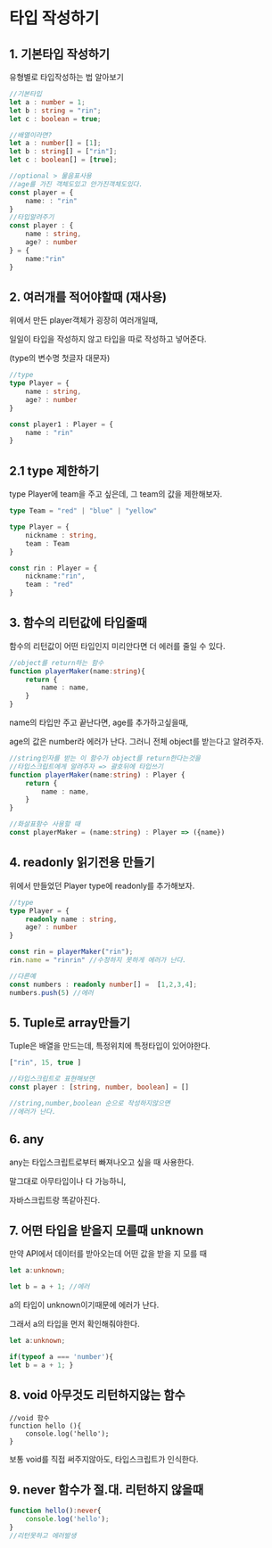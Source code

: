 # 타입 작성하기

## 1. 기본타입 작성하기
유형별로 타입작성하는 법 알아보기
```ts
//기본타입
let a : number = 1;
let b : string = "rin";
let c : boolean = true;

//배열이라면?
let a : number[] = [1];
let b : string[] = ["rin"];
let c : boolean[] = [true];

//optional > 물음표사용
//age를 가진 객체도있고 안가진객체도있다.
const player = {
    name: : "rin"
}
//타입알려주기
const player : {
    name : string,
    age? : number
} = {
    name:"rin"
}
```

## 2. 여러개를 적어야할때 (재사용)
위에서 만든 player객체가 굉장히 여러개일때,

일일이 타입을 작성하지 않고 타입을 따로 작성하고 넣어준다.

(type의 변수명 첫글자 대문자)
```ts
//type
type Player = {
    name : string,
    age? : number
}

const player1 : Player = {
    name : "rin"
}

```
## 2.1 type 제한하기
type Player에 team을 주고 싶은데, 그 team의 값을 제한해보자.

```ts
type Team = "red" | "blue" | "yellow"

type Player = {
    nickname : string,
    team : Team
}

const rin : Player = {
    nickname:"rin",
    team : "red"
}
```

## 3. 함수의 리턴값에 타입줄때 
함수의 리턴값이 어떤 타입인지 미리안다면 더 에러를 줄일 수 있다.

```ts
//object를 return하는 함수
function playerMaker(name:string){
    return {
        name : name,
    }
}
```
name의 타입만 주고 끝난다면, age를 추가하고싶을때,

age의 값은 number라 에러가 난다.
그러니 전체 object를 받는다고 알려주자.

```ts
//string인자를 받는 이 함수가 object를 return한다는것을
//타입스크립트에게 알려주자 => 괄호뒤에 타입쓰기
function playerMaker(name:string) : Player {
    return {
        name : name,
    }
}

//화살표함수 사용할 때
const playerMaker = (name:string) : Player => ({name}) 

```

## 4. readonly 읽기전용 만들기
위에서 만들었던 Player type에 readonly를 추가해보자.
```ts
//type
type Player = {
    readonly name : string,
    age? : number
}

const rin = playerMaker("rin");
rin.name = "rinrin" //수정하지 못하게 에러가 난다.

//다른예
const numbers : readonly number[] =  [1,2,3,4];
numbers.push(5) //에러
```

## 5. Tuple로 array만들기
Tuple은 배열을 만드는데, 특정위치에 특정타입이 있어야한다.

```ts
["rin", 15, true ]

//타입스크립트로 표현해보면
const player : [string, number, boolean] = []

//string,number,boolean 순으로 작성하지않으면 
//에러가 난다.
```

## 6. any

any는 타입스크립트로부터 빠져나오고 싶을 때 사용한다.

말그대로 아무타입이나 다 가능하니, 

자바스크립트랑 똑같아진다.

## 7. 어떤 타입을 받을지 모를때 unknown
만약 API에서 데이터를 받아오는데 어떤 값을 받을 지 모를 때

```ts
let a:unknown;

let b = a + 1; //에러
```
a의 타입이 unknown이기때문에 에러가 난다.

그래서 a의 타입을 먼저 확인해줘야한다.
```ts
let a:unknown;

if(typeof a === 'number'){
let b = a + 1; } 
```
## 8. void 아무것도 리턴하지않는 함수
```tsx
//void 함수
function hello (){
    console.log('hello');
}
```
보통 void를 직접 써주지않아도, 타입스크립트가
인식한다.

## 9. never 함수가 절.대. 리턴하지 않을때
```ts
function hello():never{
    console.log('hello');
}
//리턴못하고 에러발생
```